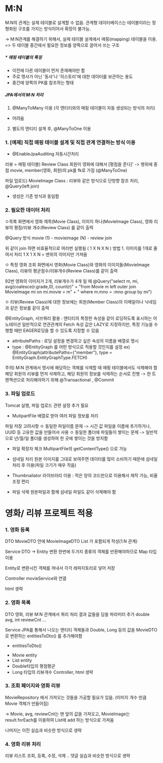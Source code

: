 # M:N 
M:N의 관계는 실제 테이블로 설계할 수 없음.
관계형 데이터베이스는 테이블이라는 정형화된 구조를 가지는 방식이어서 확장이 불가능.

-> M:N관계를 해결하기 위해서, 실제 테이블 설계에서 매핑(mapping) 테이블을 이용.
=> 두 테이블 중간에서 필요한 정보를 양쪽으로 끌어서 쓰는 구조

##### * 매핑 테이블의 특징
- 이전에 다른 테이블이 먼저 존재해야만 함
- 주로 명사가 아닌 '동사'나 '히스토리'에 대한 데이터를 보관하는 용도
- 중간에 양쪽의 PK를 참조하는 형태

##### JPA에서의 M:N 처리
1) @ManyToMany 이용 (각 엔티티와의 매핑 테이블이 자동 생성되는 방식의 처리)
* 어려움

2) 별도의 엔티티 설계 후, @ManyToOne 이용



### 1. [예제] 직접 매핑 테이블 설계 및 직접 관계 연결하는 방식 이용
* @EnableJpaAuditing 자동시간처리

리뷰 = 매핑 테이블)
Review Class 
회원이 영화에 대해서 [평점을 준다]' -> 행위에 중점
movie, member(영화, 회원)의 pk를 fk로 가짐 (@ManyToOne)

파일 업로드)
MovieImage Class
: 리뷰와 같은 방식으로 단방향 참조 처리, @Query(left join)

* 생성은 기존 방식과 동일함

### 2. 필요한 데이터 처리

ㅇ목록 화면에서 영화 제목(Movie Class), 이미지 하나(MovieImage Class), 영화 리뷰의 평점/리뷰 개수(Review Class) 를 같이 출력

@Query 방식 
movie (1) - movieimage (N) - review join

위 같이 join 하면 비효율적으로 여러번 실행됨 ( 1 X N X N )
방법 1. 이미지를 1개로 줄여서 처리
1 X 1 X N 
= 맨위의 이미지만 가져옴



ㅇ 특정 영화 조회 화면에서 영화(Movie Class)와 영화의 이미지들(MovieImage Class), 리뷰의 평균점수/리뷰개수(Review Class)를 같이 출력

92번 영화의 이미지가 2개, 리뷰개수가 4개 일 때
@Query("select m, mi, avg(coalesce(r.grade,0), count(r)" + "from Movie m left outer join MovieImage mi on mi.movie = m" + " where m.mno = :mno group by mi")

ㅇ 리뷰(Review Class)에 대한 정보에는 회원(Member Class)의 이메일이나 닉네임과 같은 정보를 같이 출력
 
@EntityGraph, 서브쿼리 활용
: 엔티티의 특정한 속성을 같이 로딩하도록 표시하는 어노테이션
일반적으로 연관관계의 Fetch 속성 값은 LAZY로 지정하지만, 특정 기능을 수행할 때만 EAGER로딩을 할 수 있도록 지정할 수 있음 

- attributePaths : 로딩 설정을 변경하고 싶은 속성의 이름을 배열로 명시
- type : @EntityGraph 를 어떤 방식으로 적용할 것인지를 설정
ex) @EntityGraph(attributePaths={"member"}, type = EntityGraph.EntityGraphType.FETCH)

주의) M:N 관계에서 명사에 해당하는 객체를 삭제할 때 매핑 테이블에서도 삭제해야 함
해당 회원의 리뷰를 먼저 삭제하고, 해당 회원의 정보를 삭제하는 순서로 진행
-> 한 트랜잭션으로 처리해야하기 위해 @Transactional , @Commit 


### 3. 파일 업로드
Tomcat 실행, 파일 업로드 관련 설정 추가 필요

* MutipartFile 배열로 받아 여러 파일 정보를 처리

파일 저장 고려사항
ㅇ 동일한 파일이름 문제 -> 시간 값 파일을 이름에 추가하거나, UUID 등 고유한 값을 만들어서 사용
ㅇ 동일한 폴더에 파일들이 쌓이는 문제 -> 일반적으로 년/월/일 폴더를 생성하여 한 곳에 쌓이는 것을 방지함

* 파일 확장자 체크 MultipartFile의 getContentType() 으로 가능


- 섬네일 처리
원본 이미지를 그대로 보여주면 데이터를 많이 소비하기 때문에 섬네일 처리 후 이용(파일 크기가 매우 작음)
* Thumbnailator 라이브러리 이용
: 적은 양의 코드만으로 이용해서 제작 가능, 비율 조정 편리


- 파일 삭제
원본파일과 함께 섬네일 파일도 같이 삭제해야 함


# 영화/ 리뷰 프로젝트 적용
### 1. 영화 등록
DTO
MovieDTO 안에 MovieImageDTO List 가 포함되게 작성(1:N 관계)

Service
DTO -> Entity 변환
한번에 두가지 종류의 객체를 반환해야하므로 Map 타입 이용

Entity로 변환시킨 객체를 꺼내서 각각 레파지토리로 넣어 저장

Controller
movieService와 연결

html 생략

### 2. 영화 목록
DTO
영화, 리뷰 M:N 관계에서 쿼리 처리 결과 값들을 담을 파라미터 추가
double avg, int reviewCnt ...

Service
JPA를 통해서 나오는 엔티티 객체들과 Double, Long 등의 값을 MovieDTO로 변환하는 entitiesToDto() 를 추가해야함
* entitiesToDto()
- Movie entity
- List<MovieImage> entity
- Double타입의 평점평균
- Long 타입의 리뷰개수
Controller, html 생략

### 3. 조회 페이지와 영화 리뷰
MovieRepository 에서 가져오는 것들을 가공할 필요가 있음.
(이미지 개수 만큼 Movie 객체가 만들어짐)

-> Movie, avg, reviewCnt는 맨 앞의 값을 가져오고, MovieImage는 result.forEach를 이용하여 List에 add 하는 방식으로 가져옴

나머지는 이전 실습과 비슷한 방식으로 생략

### 4. 영화 리뷰 처리
리뷰 리스트 조회, 등록, 수정, 삭제 .. 댓글 실습과 비슷한 방식으로 생략 
